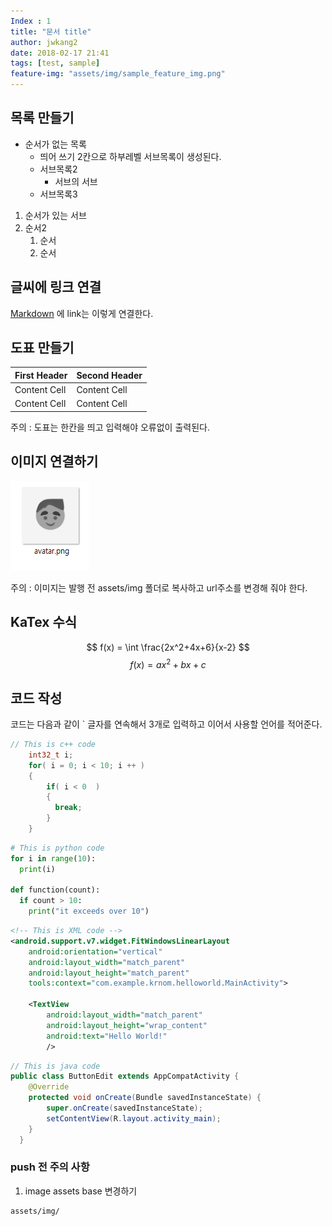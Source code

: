 ```yaml
---
Index : 1
title: "문서 title"
author: jwkang2
date: 2018-02-17 21:41
tags: [test, sample]
feature-img: "assets/img/sample_feature_img.png"
---
```

## 목록 만들기
* 순서가 없는 목록
  * 띄어 쓰기 2칸으로 하부레벨 서브목록이 생성된다.
  * 서브목록2
     * 서브의 서브
  * 서브목록3

1. 순서가 있는 서브
2. 순서2
   1. 순서
   2. 순서

## 글씨에 링크 연결
[Markdown](http://daringfireball.net/projects/markdown/syntax) 에 link는 이렇게 연결한다.

## 도표 만들기

First Header  | Second Header
---------- | ----------
Content Cell  | Content Cell
Content Cell  | Content Cell

주의 : 도표는 한칸을 띄고 입력해야 오류없이 출력된다.

## 이미지 연결하기

![](assets/img/markdown-img-paste-20180218072135146.png)

주의 : 이미지는 발행 전 assets/img 폴더로 복사하고 url주소를 변경해 줘야 한다.

## KaTex  수식
 $$ f(x) = \int \frac{2x^2+4x+6}{x-2} $$
 $$ f(x) = ax^2+bx+c $$

## 코드 작성
코드는 다음과 같이 ` 글자를 연속해서 3개로 입력하고 이어서 사용할 언어를 적어준다.

```c++
// This is c++ code
    int32_t i;
    for( i = 0; i < 10; i ++ )
    {
        if( i < 0  )
        {
          break;
        }
    }
```

```python
# This is python code
for i in range(10):
  print(i)

def function(count):
  if count > 10:
    print("it exceeds over 10")
```

```xml
<!-- This is XML code -->
<android.support.v7.widget.FitWindowsLinearLayout
    android:orientation="vertical"
    android:layout_width="match_parent"
    android:layout_height="match_parent"
    tools:context="com.example.krnom.helloworld.MainActivity">

    <TextView
        android:layout_width="match_parent"
        android:layout_height="wrap_content"
        android:text="Hello World!"
        />
```

```java
// This is java code
public class ButtonEdit extends AppCompatActivity {
    @Override
    protected void onCreate(Bundle savedInstanceState) {
        super.onCreate(savedInstanceState);
        setContentView(R.layout.activity_main);
    }
  }
```

### push 전 주의 사항
1. image assets base 변경하기
```
assets/img/
```
